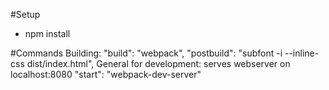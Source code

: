 #Setup
- npm install

#Commands
Building:
    "build": "webpack",
    "postbuild": "subfont -i --inline-css dist/index.html",
General for development: serves webserver on localhost:8080
    "start": "webpack-dev-server"